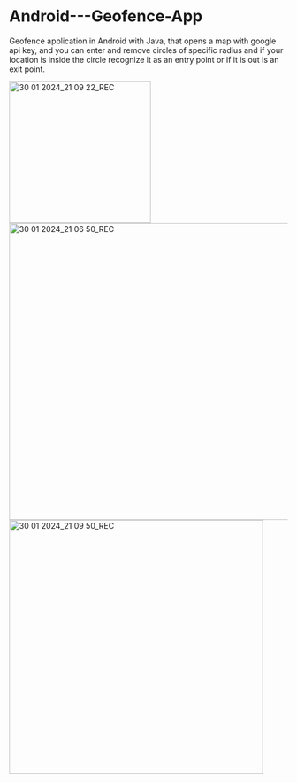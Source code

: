 # Android---Geofence-App
Geofence application in Android with Java, that opens a map with google api key, and you can enter and remove circles of specific radius and if your location is inside the circle recognize it as an entry point or if it is out is an exit point.


<img width="256" alt="30 01 2024_21 09 22_REC" src="https://github.com/Panos994/Android---Geofence-App/assets/118283261/1dc22fc2-c206-41b3-8268-757171e195d0">
<img width="536" alt="30 01 2024_21 06 50_REC" src="https://github.com/Panos994/Android---Geofence-App/assets/118283261/5e85935a-f8e1-4ff2-b6f5-a571ec845592">
<img width="459" alt="30 01 2024_21 09 50_REC" src="https://github.com/Panos994/Android---Geofence-App/assets/118283261/5d9d7cfd-9d55-444f-bf3c-96033d6ce55f">
